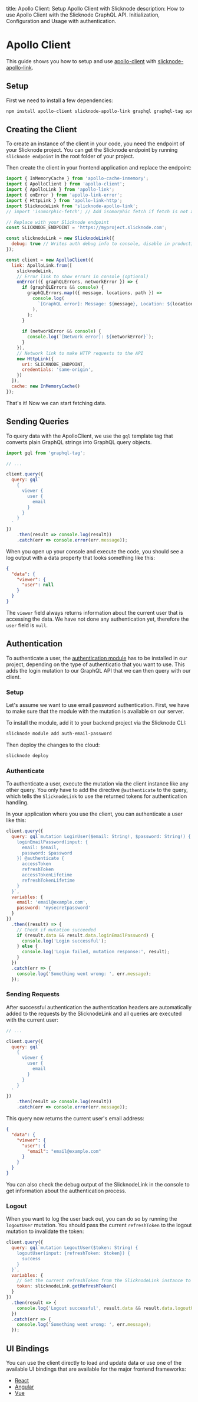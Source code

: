 title: Apollo Client: Setup Apollo Client with Slicknode
description: How to use Apollo Client with the Slicknode GraphQL API. Initialization, Configuration and Usage with authentication.

# Apollo Client

This guide shows you how to setup and use [apollo-client](https://www.apollographql.com/client) with 
[slicknode-apollo-link](https://github.com/slicknode/slicknode-apollo-link).


## Setup

First we need to install a few dependencies: 

```bash
npm install apollo-client slicknode-apollo-link graphql graphql-tag apollo-cache-inmemory apollo-link apollo-link-error apollo-link-http --save
```

## Creating the Client

To create an instance of the client in your code, you need the endpoint of your Slicknode project. 
You can get the Slicknode endpoint by running `slicknode endpoint` in the root folder of your project. 

Then create the client in your frontend application and replace the endpoint:

```javascript
import { InMemoryCache } from 'apollo-cache-inmemory';
import { ApolloClient } from 'apollo-client';
import { ApolloLink } from 'apollo-link';
import { onError } from 'apollo-link-error';
import { HttpLink } from 'apollo-link-http';
import SlicknodeLink from 'slicknode-apollo-link';
// import 'isomorphic-fetch'; // Add isomorphic fetch if fetch is not available in your environment (NodeJS)

// Replace with your Slicknode endpoint 
const SLICKNODE_ENDPOINT = 'https://myproject.slicknode.com';

const slicknodeLink = new SlicknodeLink({
  debug: true // Writes auth debug info to console, disable in production
});

const client = new ApolloClient({
  link: ApolloLink.from([
    slicknodeLink,
    // Error link to show errors in console (optional)
    onError(({ graphQLErrors, networkError }) => {
      if (graphQLErrors && console) {
        graphQLErrors.map(({ message, locations, path }) =>
          console.log(
            `[GraphQL error]: Message: ${message}, Location: ${locations}, Path: ${path}`,
          ),
        );
      }
  
      if (networkError && console) {
        console.log(`[Network error]: ${networkError}`);
      }
    }),
    // Network link to make HTTP requests to the API
    new HttpLink({
      uri: SLICKNODE_ENDPOINT,
      credentials: 'same-origin',
    })
  ]),
  cache: new InMemoryCache()
});
```

That's it! Now we can start fetching data. 


## Sending Queries

To query data with the ApolloClient, we use the `gql` template tag that converts
plain GraphQL strings into GraphQL query objects.

```javascript
import gql from 'graphql-tag';

// ...

client.query({
  query: gql`
    {
      viewer {
        user {
          email
        }
      }
    }
  `
})
    .then(result => console.log(result))
    .catch(err => console.error(err.message));
```

When you open up your console and execute the code, you should see a log output with a data property that
looks something like this: 

```json
{
  "data": {
    "viewer": {
      "user": null
    }
  }
}
```

The `viewer` field always returns information about the current user that is accessing the data. We have not done 
any authentication yet, therefore the `user` field is `null`.


## Authentication

To authenticate a user, the [authentication module](../../auth/authentication/#authentication-modules) 
has to be installed in our project, depending on the type of authenticatio that you want to use. 
This adds the login mutation to our GraphQL API that we can then query with our client.


### Setup

Let's assume we want to use email password authentication. First, we have to make sure 
that the module with the mutation is available on our server. 

To install the module, add it to your backend project via the Slicknode CLI: 

```bash
slicknode module add auth-email-password
```

Then deploy the changes to the cloud:

```bash
slicknode deploy
```

### Authenticate

To authenticate a user, execute the mutation via the client instance like any other query. You only have to
add the directive `@authenticate` to the query, which tells the `SlicknodeLink` to use the returned tokens for
authentication handling. 

In your application where you use the client, you can authenticate a user like this: 

```javascript
client.query({
  query: gql`mutation LoginUser($email: String!, $password: String!) {
    loginEmailPassword(input: {
      email: $email,
      password: $password
    }) @authenticate {
      accessToken
      refreshToken
      accessTokenLifetime
      refreshTokenLifetime
    }
  }`,
  variables: {
    email: 'email@example.com',
    password: 'mysecretpassword'
  }
})
  .then((result) => {
    // Check if mutation succeeded
    if (result.data && result.data.loginEmailPassword) {
      console.log('Login successful');
    } else {
      console.log('Login failed, mutation response:', result);
    }
  })
  .catch(err => {
    console.log('Something went wrong: ', err.message);
  });
```

### Sending Requests

After successful authentication the authentication headers are automatically added to the
requests by the SlicknodeLink and all queries are executed with the current user: 

```javascript
// ...

client.query({
  query: gql`
    {
      viewer {
        user {
          email
        }
      }
    }
  `
})
    .then(result => console.log(result))
    .catch(err => console.error(err.message));
```

This query now returns the current user's email address:


```json
{
  "data": {
    "viewer": {
      "user": {
        "email": "email@example.com"
      }
    }
  }
}
```

You can also check the debug output of the SlicknodeLink in the console to get information about the authentication
process.

### Logout

When you want to log the user back out, you can do so by running the `logoutUser` mutation. You should pass the
current `refreshToken` to the logout mutation to invalidate the token:

```javascript
client.query({
  query: gql`mutation LogoutUser($token: String) {
    logoutUser(input: {refreshToken: $token}) {
      success
    }
  }`,
  variables: {
    // Get the current refreshToken from the SlicknodeLink instance to invalidate it on the server
    token: slicknodeLink.getRefreshToken()
  }
})
  .then(result => {
    console.log('Logout successful', result.data && result.data.logoutUser);
  })
  .catch(err => {
    console.log('Something went wrong: ', err.message);
  });
```

## UI Bindings

You can use the client directly to load and update data or use one of the available UI bindings that are
available for the major frontend frameworks: 

-   [React](./react.md)
-   [Angular](https://www.apollographql.com/docs/angular/) 
-   [Vue](https://akryum.github.io/vue-apollo/guide/)
